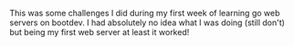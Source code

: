 This was some challenges I did during my first week of learning go web servers on bootdev. I had absolutely no idea what I was doing (still don't) but being my first web server at least it worked!
